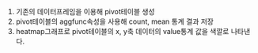 1. 기존의 데이터프레임을 이용해 pivot테이블 생성
2. pivot테이블의 aggfunc속성을 사용해 count, mean 통계 결과 저장
3. heatmap그래프로 pivot테이블의 x, y축 데이터의 value통계 값을 색깔로 나타낸다.
